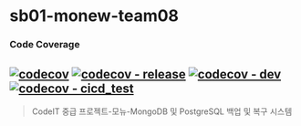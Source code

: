 # sb01-monew-team08

### Code Coverage

[![codecov](https://codecov.io/gh/sb01-team08/sb01-monew-team08/graph/badge.svg?token=76DB0FHY5X)](https://codecov.io/gh/sb01-team08/sb01-monew-team08)
[![codecov - release](https://codecov.io/gh/sb01-team08/sb01-monew-team08/branch/release/graph/badge.svg?token=76DB0FHY5X)](https://codecov.io/gh/sb01-team08/sb01-monew-team08/branch/release)
[![codecov - dev](https://codecov.io/gh/sb01-team08/sb01-monew-team08/branch/dev/graph/badge.svg?token=76DB0FHY5X)](https://codecov.io/gh/sb01-team08/sb01-monew-team08/branch/dev)
[![codecov - cicd_test](https://codecov.io/gh/sb01-team08/sb01-monew-team08/branch/cicd_test/graph/badge.svg?token=76DB0FHY5X)](https://codecov.io/gh/sb01-team08/sb01-monew-team08/branch/cicd_test)
---
> CodeIT 중급 프로젝트-모뉴-MongoDB 및 PostgreSQL 백업 및 복구 시스템
